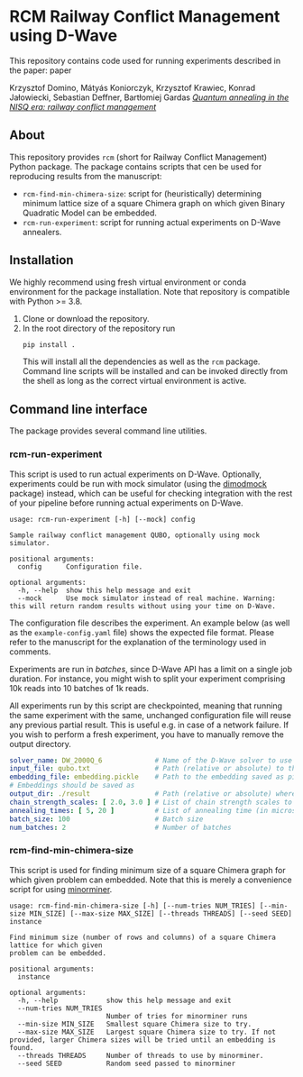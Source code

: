 # RCM Railway Conflict Management using D-Wave

This repository contains code used for running experiments described in the paper:
paper 

Krzysztof Domino, Mátyás Koniorczyk, Krzysztof Krawiec, Konrad Jałowiecki, Sebastian Deffner, Bartłomiej Gardas
*[Quantum annealing in the NISQ era: railway conflict management](https://arxiv.org/abs/2112.03674)*

## About

This repository provides `rcm` (short for Railway Conflict Management) Python package. The 
package contains scripts that cen be used for reproducing results from the manuscript:

- `rcm-find-min-chimera-size`: script for (heuristically) determining minimum lattice size of 
  a square Chimera graph on which given Binary Quadratic Model can be embedded.
- `rcm-run-experiment`: script for running actual experiments on D-Wave annealers.

## Installation

We highly recommend using fresh virtual environment or conda environment for the package
installation. Note that repository is compatible with Python >= 3.8.

1. Clone or download the repository.
2. In the root directory of the repository run
   ```bash
   pip install .
   ```
   This will install all the dependencies as well as the `rcm` package. Command line scripts 
   will be installed and can be invoked directly from the shell as long as the correct virtual 
   environment is active.

## Command line interface

The package provides several command line utilities.

### rcm-run-experiment

This script is used to run actual experiments on D-Wave. Optionally, experiments could be run with
mock simulator
(using the [dimodmock](https://pypi.org/project/dimodmock/) package)
instead, which can be useful for checking integration with the rest of your pipeline before 
running actual experiments on D-Wave.

```text
usage: rcm-run-experiment [-h] [--mock] config

Sample railway conflict management QUBO, optionally using mock simulator.

positional arguments:
  config      Configuration file.

optional arguments:
  -h, --help  show this help message and exit
  --mock      Use mock simulator instead of real machine. Warning: this will return random results without using your time on D-Wave.
```

The configuration file describes the experiment. An example below (as well as
the `example-config.yaml` file)
shows the expected file format. Please refer to the manuscript for the explanation of the 
terminology
used in comments.

Experiments are run in *batches*, since D-Wave API has a limit on a single job duration. For
instance, you might wish to split your experiment comprising 10k reads into 10 batches of 1k reads.

All experiments run by this script are checkpointed, meaning that running the same experiment with
the same, unchanged configuration file will reuse any previous partial result. This is useful e.g.
in case of a network failure. If you wish to perform a fresh experiment, you have to manually remove
the output directory.

```yaml
solver_name: DW_2000Q_6             # Name of the D-Wave solver to use
input_file: qubo.txt                # Path (relative or absolute) to the instance file
embedding_file: embedding.pickle    # Path to the embedding saved as pickle file
# Embeddings should be saved as 
output_dir: ./result                # Path (relative or absolute) where results should be saved
chain_strength_scales: [ 2.0, 3.0 ] # List of chain strength scales to use
annealing_times: [ 5, 20 ]          # List of annealing time (in microseconds) to use
batch_size: 100                     # Batch size
num_batches: 2                      # Number of batches
```

### rcm-find-min-chimera-size

This script is used for finding minimum size of a square Chimera graph for which given problem can
embedded. Note that this is merely a convenience script for using
[minorminer](https://github.com/dwavesystems/minorminer).

```text
usage: rcm-find-min-chimera-size [-h] [--num-tries NUM_TRIES] [--min-size MIN_SIZE] [--max-size MAX_SIZE] [--threads THREADS] [--seed SEED] instance

Find minimum size (number of rows and columns) of a square Chimera lattice for which given 
problem can be embedded.

positional arguments:
  instance

optional arguments:
  -h, --help            show this help message and exit
  --num-tries NUM_TRIES
                        Number of tries for minorminer runs
  --min-size MIN_SIZE   Smallest square Chimera size to try.
  --max-size MAX_SIZE   Largest square Chimera size to try. If not provided, larger Chimera sizes will be tried until an embedding is found.
  --threads THREADS     Number of threads to use by minorminer.
  --seed SEED           Random seed passed to minorminer
```
